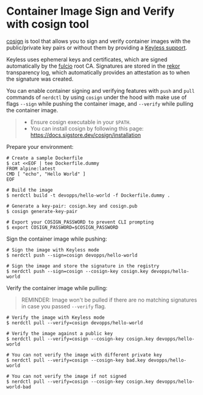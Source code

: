 # Container Image Sign and Verify with cosign tool

[cosign](https://github.com/sigstore/cosign) is tool that allows you to sign and verify container images with the
public/private key pairs or without them by providing
a [Keyless support](https://github.com/sigstore/cosign/blob/main/KEYLESS.md).

Keyless uses ephemeral keys and certificates, which are signed automatically by
the [fulcio](https://github.com/sigstore/fulcio) root CA. Signatures are stored in
the [rekor](https://github.com/sigstore/rekor) transparency log, which automatically provides an attestation as to when
the signature was created.

You can enable container signing and verifying features with `push` and `pull` commands of `nerdctl` by using `cosign`
under the hood with make use of flags `--sign` while pushing the container image, and `--verify` while pulling the
container image.

> * Ensure cosign executable in your `$PATH`.
> * You can install cosign by following this page: https://docs.sigstore.dev/cosign/installation

Prepare your environment:

```shell
# Create a sample Dockerfile
$ cat <<EOF | tee Dockerfile.dummy
FROM alpine:latest
CMD [ "echo", "Hello World" ]
EOF

# Build the image
$ nerdctl build -t devopps/hello-world -f Dockerfile.dummy .

# Generate a key-pair: cosign.key and cosign.pub
$ cosign generate-key-pair

# Export your COSIGN_PASSWORD to prevent CLI prompting
$ export COSIGN_PASSWORD=$COSIGN_PASSWORD
```

Sign the container image while pushing:

```
# Sign the image with Keyless mode
$ nerdctl push --sign=cosign devopps/hello-world

# Sign the image and store the signature in the registry
$ nerdctl push --sign=cosign --cosign-key cosign.key devopps/hello-world
```

Verify the container image while pulling:

> REMINDER: Image won't be pulled if there are no matching signatures in case you passed `--verify` flag.

```shell
# Verify the image with Keyless mode
$ nerdctl pull --verify=cosign devopps/hello-world

# Verify the image against a public key
$ nerdctl pull --verify=cosign --cosign-key cosign.key devopps/hello-world

# You can not verify the image with different private key
$ nerdctl pull --verify=cosign --cosign-key bad.key devopps/hello-world

# You can not verify the image if not signed
$ nerdctl pull --verify=cosign --cosign-key cosign.key devopps/hello-world-bad
```